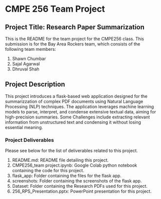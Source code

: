 # CMPE 256 Team Project

## Project Title: Research Paper Summarization

This is the README for the team project for the CMPE256 class. This submission is for the Bay Area Rockers team, which consists of the following team members:

1. Shawn Chumbar
2. Sajal Agarwal
3. Dhruval Shah

## Project Description

This project introduces a flask-based web application designed for the summarizzation of complex PDF documents using Natural Language Processing (NLP) techniques. The application leverages machine learning models to parse, interpret, and condense extensive textual data, aiming for high-precision summaries. Some Challenges include extracting relevant information from unstructured text and condensing it without losing essential meaning.

### Project Deliverables

Please see below for the list of deliverables related to this project.

1. README.md: README file detailing this project.
2. CMPE256_team project.ipynb: Google Colab python notebook containing the code for this project.
3. flask_app: Folder containing the files for the flask app.
4. screenshots: Folder containing the screenshots of the flask app.
5. Dataset: Folder containing the Research PDFs used for this project.
6. 256_RPS_Presentation.pptx: PowerPoint presentation for this project.
